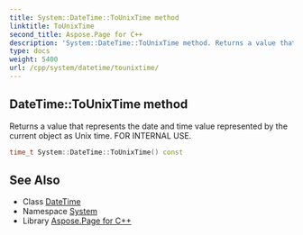 ```yaml
---
title: System::DateTime::ToUnixTime method
linktitle: ToUnixTime
second_title: Aspose.Page for C++
description: 'System::DateTime::ToUnixTime method. Returns a value that represents the date and time value represented by the current object as Unix time. FOR INTERNAL USE in C++.'
type: docs
weight: 5400
url: /cpp/system/datetime/tounixtime/
---
```

## DateTime::ToUnixTime method


Returns a value that represents the date and time value represented by the current object as Unix time. FOR INTERNAL USE.

```cpp
time_t System::DateTime::ToUnixTime() const
```

## See Also

* Class [DateTime](../)
* Namespace [System](../../)
* Library [Aspose.Page for C++](../../../)
